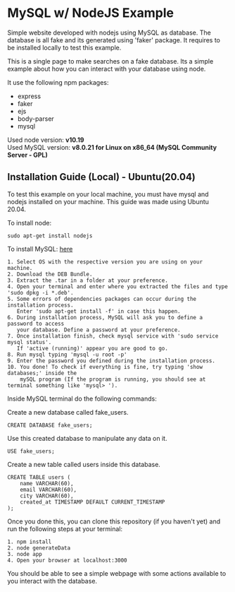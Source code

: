 # MySQL w/ NodeJS Example 
Simple website developed with nodejs using MySQL as database. The database is all 
fake and its generated using 'faker' package. It requires to be installed locally 
to test this example. 


This is a single page to make searches on a fake database. Its a simple example 
about how you can interact with your database using node.


It use the following npm packages:
- express
- faker
- ejs
- body-parser
- mysql


Used node version: **v10.19**  
Used MySQL version: **v8.0.21 for Linux on x86_64 (MySQL Community Server - GPL)**


## Installation Guide (Local) - Ubuntu(20.04)
To test this example on your local machine, you must have mysql and nodejs installed on 
your machine. This guide was made using Ubuntu 20.04.

To install node:
```
sudo apt-get install nodejs
```


To install MySQL: [here](https://dev.mysql.com/downloads/mysql/)
```
1. Select OS with the respective version you are using on your machine.
2. Download the DEB Bundle.
3. Extract the .tar in a folder at your preference.
4. Open your terminal and enter where you extracted the files and type 'sudo dpkg -i *.deb'.
5. Some errors of dependencies packages can occur during the installation process.
   Enter 'sudo apt-get install -f' in case this happen.
6. During installation process, MySQL will ask you to define a password to access
   your database. Define a password at your preference.
7. Once installation finish, check mysql service with 'sudo service mysql status'.
   If 'active (running)' appear you are good to go. 
8. Run mysql typing 'mysql -u root -p'
9. Enter the password you defined during the installation process.
10. You done! To check if everything is fine, try typing 'show databases;' inside the
    mySQL program (If the program is running, you should see at terminal something like 'mysql> ').
```


Inside MySQL terminal do the following commands:  
  
Create a new database called fake_users.
```
CREATE DATABASE fake_users;
```
Use this created database to manipulate any data on it.
```
USE fake_users;
```
Create a new table called users inside this database.
```
CREATE TABLE users (
    name VARCHAR(60),
    email VARCHAR(60),
    city VARCHAR(60),
    created_at TIMESTAMP DEFAULT CURRENT_TIMESTAMP
);
```


Once you done this, you can clone this repository (if you haven't yet) and run the following steps at your terminal:

```
1. npm install
2. node generateData
3. node app
4. Open your browser at localhost:3000 
```

You should be able to see a simple webpage with some actions available to you 
interact with the database. 



